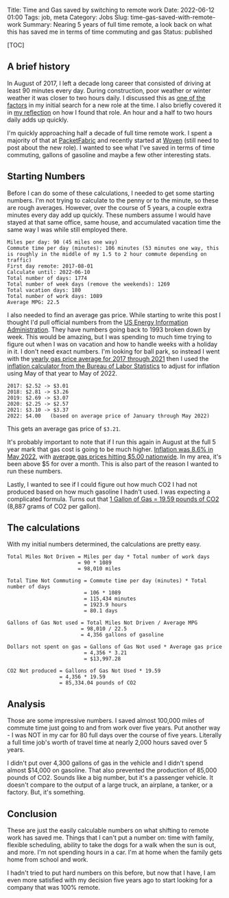 Title: Time and Gas saved by switching to remote work
Date: 2022-06-12 01:00
Tags: job, meta
Category: Jobs
Slug: time-gas-saved-with-remote-work
Summary: Nearing 5 years of full time remote, a look back on what this has saved me in terms of time commuting and gas
Status: published

[TOC]

## A brief history

In August of 2017, I left a decade long career that consisted of driving at least 90 minutes every day. During construction, poor weather or winter weather it was closer to two hours daily. I discussed this as [one of the factors][1] in my initial search for a new role at the time. I also briefly covered it in [my reflection][2] on how I found that role. An hour and a half to two hours daily adds up quickly.

I'm quickly approaching half a decade of full time remote work. I spent a majority of that at [PacketFabric][3] and recently started at [Woven][4] (still need to post about the new role). I wanted to see what I've saved in terms of time commuting, gallons of gasoline and maybe a few other interesting stats.

## Starting Numbers

Before I can do some of these calculations, I needed to get some starting numbers. I'm not trying to calculate to the penny or to the minute, so these are rough averages. However, over the course of 5 years, a couple extra minutes every day add up quickly. These numbers assume I would have stayed at that same office, same house, and accumulated vacation time the same way I was while still employed there.

    Miles per day: 90 (45 miles one way)
    Commute time per day (minutes): 106 minutes (53 minutes one way, this is roughly in the middle of my 1.5 to 2 hour commute depending on traffic)
    First day remote: 2017-08-01
    Calculate until: 2022-06-10
    Total number of days: 1774
    Total number of week days (remove the weekends): 1269
    Total vacation days: 180
    Total number of work days: 1089
    Average MPG: 22.5

I also needed to find an average gas price. While starting to write this post I thought I'd pull official numbers from the [US Energy Information Administration][5]. They have numbers going back to 1993 broken down by week. This would be amazing, but I was spending to much time trying to figure out when I was on vacation and how to handle weeks with a holiday in it. I don't need exact numbers. I'm looking for ball park, so instead I went with the [yearly gas price average for 2017 through 2021][6] then I used the [inflation calculator from the Bureau of Labor Statistics][7] to adjust for inflation using May of that year to May of 2022.

    2017: $2.52 -> $3.01
    2018: $2.81 -> $3.26
    2019: $2.69 -> $3.07
    2020: $2.25 -> $2.57
    2021: $3.10 -> $3.37
    2022: $4.00   (based on average price of January through May 2022)

This gets an average gas price of `$3.21`.

It's probably important to note that if I run this again in August at the full 5 year mark that gas cost is going to be much higher. [Inflation was 8.6% in May 2022][8], with [average gas prices hitting $5.00 nationwide][9]. In my area, it's been above $5 for over a month. This is also part of the reason I wanted to run these numbers.

Lastly, I wanted to see if I could figure out how much CO2 I had not produced based on how much gasoline I hadn't used. I was expecting a complicated formula. Turns out that [1 Gallon of Gas = 19.59 pounds of CO2][10] (8,887 grams of CO2 per gallon).

## The calculations

With my initial numbers determined, the calculations are pretty easy.

    Total Miles Not Driven = Miles per day * Total number of work days
                           = 90 * 1089
                           = 98,010 miles

    Total Time Not Commuting = Commute time per day (minutes) * Total number of days
                             = 106 * 1089
                             = 115,434 minutes
                             = 1923.9 hours
                             = 80.1 days

    Gallons of Gas Not used = Total Miles Not Driven / Average MPG
                            = 98,010 / 22.5
                            = 4,356 gallons of gasoline

    Dollars not spent on gas = Gallons of Gas Not used * Average gas price
                             = 4,356 * 3.21
                             = $13,997.28

    CO2 Not produced = Gallons of Gas Not Used * 19.59
                     = 4,356 * 19.59
                     = 85,334.04 pounds of CO2


## Analysis

Those are some impressive numbers. I saved almost 100,000 miles of commute time just going to and from work over five years. Put another way - I was NOT in my car for 80 full days over the course of five years. Literally a full time job's worth of travel time at nearly 2,000 hours saved over 5 years.

I didn't put over 4,300 gallons of gas in the vehicle and I didn't spend almost $14,000 on gasoline. That also prevented the production of 85,000 pounds of CO2. Sounds like a big number, but it's a passenger vehicle. It doesn't compare to the output of a large truck, an airplane, a tanker, or a factory. But, it's something.

## Conclusion

These are just the easily calculable numbers on what shifting to remote work has saved me. Things that I can't put a number on: time with family, flexible scheduling, ability to take the dogs for a walk when the sun is out, and more. I'm not spending hours in a car. I'm at home when the family gets home from school and work.

I hadn't tried to put hard numbers on this before, but now that I have, I am even more satisfied with my decision five years ago to start looking for a company that was 100% remote.


 [1]: {filename}2017_07_31_a_decade_at_caterpillar.md#the-long-drive
 [2]: {filename}2017_11_28_how_i_found_an_awesome_remote_job.md#full-time-work-from-home
 [3]: https://packetfabric.com
 [4]: https://www.woventeams.com/
 [5]: https://www.eia.gov/dnav/pet/hist/LeafHandler.ashx?n=pet&s=emm_epm0_pte_nus_dpg&f=w
 [6]: https://www.eia.gov/dnav/pet/hist/LeafHandler.ashx?n=pet&s=emm_epm0_pte_nus_dpg&f=a
 [7]: https://www.bls.gov/data/inflation_calculator.htm
 [8]: https://www.cnbc.com/2022/06/10/consumer-price-index-may-2022.html
 [9]: https://www.cnn.com/2022/06/11/business/gas-prices-five-dollars-national-june/index.html
 [10]: https://www.epa.gov/greenvehicles/greenhouse-gas-emissions-typical-passenger-vehicle#burning
